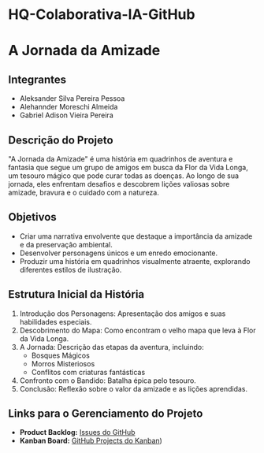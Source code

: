 # HQ-Colaborativa-IA-GitHub

# A Jornada da Amizade

## Integrantes
- Aleksander Silva Pereira Pessoa
- Alehannder Moreschi Almeida
- Gabriel Adison Vieira Pereira

## Descrição do Projeto
"A Jornada da Amizade" é uma história em quadrinhos de aventura e fantasia que segue um grupo de amigos em busca da Flor da Vida Longa, um tesouro mágico que pode curar todas as doenças. Ao longo de sua jornada, eles enfrentam desafios e descobrem lições valiosas sobre amizade, bravura e o cuidado com a natureza.

## Objetivos
- Criar uma narrativa envolvente que destaque a importância da amizade e da preservação ambiental.
- Desenvolver personagens únicos e um enredo emocionante.
- Produzir uma história em quadrinhos visualmente atraente, explorando diferentes estilos de ilustração.

## Estrutura Inicial da História
1. Introdução dos Personagens: Apresentação dos amigos e suas habilidades especiais.
2. Descobrimento do Mapa: Como encontram o velho mapa que leva à Flor da Vida Longa.
3. A Jornada: Descrição das etapas da aventura, incluindo:
   - Bosques Mágicos
   - Morros Misteriosos
   - Conflitos com criaturas fantásticas
4. Confronto com o Bandido: Batalha épica pelo tesouro.
5. Conclusão: Reflexão sobre o valor da amizade e as lições aprendidas.

## Links para o Gerenciamento do Projeto
- **Product Backlog:** [Issues do GitHub](https://github.com/alehannder/HQ-Colaborativa-IA-GitHub/issues)
- **Kanban Board:** [GitHub Projects do Kanban](https://github.com/users/alehannder/projects/1))
